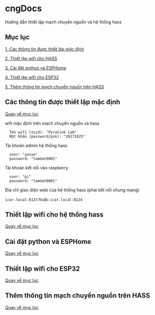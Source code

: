 # cngDocs
Hướng dẫn thiết lập mạch chuyển nguồn và hệ thống hass

## Mục lục
[1. Các thông tin được thiết lập mặc định](#cac-thong-tin-duoc-thiet-lap-mac-dinh)

[2. Thiết lập wifi cho HASS](#thiết-lập-wifi-cho-hệ-thống-hass)

[3. Cài đặt python và ESPHome](#cài-đặt-python-và-ESPHome)

[4. Thiết lập wifi cho ESP32](#thiết-lập-wifi-cho-esp32)

[5. Thêm thông tin mạch chuyển nguồn trên HASS](#thêm-thông-tin-mạch-chuyển-nguồn-trên-hass)

## Các thông tin được thiết lập mặc định
[Quay về mục lục](#mục-lục)

wifi mặc định trên mạch chuyển nguồn và hass

```
  Tên wifi (ssid): "Pyralink Lab"
  Mật khẩu (password/psk): "20171025"
```

Tài khoản admin hệ thống hass

```
  user: "yasuo"
  password: "tamdat0801"
```

Tài khoản kết nối vào raspberry 

```
  user: "pi"
  password: "tamdat0801"
```

Đỉa chỉ giao diện web của hệ thống hass (phải kết nối chung mạng)

```icar.local:8123``` hoặc ```icar.local:8124```

## Thiết lập wifi cho hệ thống hass
[Quay về mục lục](#mục-lục)


## Cài đặt python và ESPHome
[Quay về mục lục](#mục-lục)


## Thiết lập wifi cho ESP32
[Quay về mục lục](#mục-lục)


## Thêm thông tin mạch chuyển nguồn trên HASS
[Quay về mục lục](#mục-lục)



